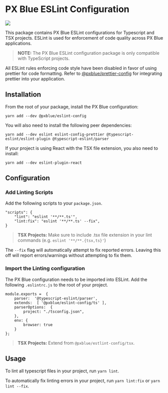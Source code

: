 # PX Blue ESLint Configuration
[![](https://img.shields.io/npm/v/@pxblue/eslint-config?label=%40pxblue%2Feslint-config&style=flat)](https://www.npmjs.com/package/@pxblue/eslint-config) 

This package contains PX Blue ESLint configurations for Typescript and TSX projects. ESLint is used for enforcement of code quality across PX Blue applications. 

> **NOTE:** The PX Blue ESLint configuration package is only compatible with TypeScript projects.

All ESLint rules enforcing code style have been disabled in favor of using prettier for code formatting. Refer to [@pxblue/prettier-config](https://www.npmjs.com/package/@pxblue/prettier-config) for integrating prettier into your application.

## Installation
From the root of your package, install the PX Blue configuration:

`yarn add --dev @pxblue/eslint-config`

You will also need to install the following peer dependencies:

`yarn add --dev eslint eslint-config-prettier @typescript-eslint/eslint-plugin @typescript-eslint/parser`

If your project is using React with the TSX file extension, you also need to install:

`yarn add --dev eslint-plugin-react`

## Configuration
### Add Linting Scripts
Add the following scripts to your `package.json`.
```
"scripts": {
    "lint": "eslint '**/**.ts'",
    "lint:fix": "eslint '**/**.ts' --fix",
}
```

> **TSX Projects:** Make sure to include .tsx file extension in your lint commands (e.g. `eslint '**/**.{tsx,ts}'`)


The `--fix` flag will automatically attempt to fix reported errors. Leaving this off will report errors/warnings without attempting to fix them.

### Import the Linting configuration
The PX Blue configuration needs to be imported into ESLint. Add the following `.eslintrc.js` to the root of your project.
```
module.exports =  {
    parser:  '@typescript-eslint/parser',
    extends:  [ '@pxblue/eslint-config/ts' ],
    parserOptions:  {
        project: "./tsconfig.json",
    },
    env: {
        browser: true
    }
};
```

> **TSX Projects:** Extend from `@pxblue/estlint-config/tsx`.

## Usage
To lint all typescript files in your project, run `yarn lint`.

To automatically fix linting errors in your project, run `yarn lint:fix` or `yarn lint --fix`.

